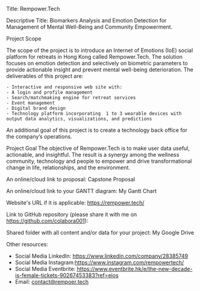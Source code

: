 
Title: Rempower.Tech 

Descriptive Title: Biomarkers Analysis and Emotion Detection for Management of Mental Well-Being and Community Empowerment.

Project Scope

  The scope of the project is to introduce an Internet of Emotions (IoE) social platform for retreats in Hong Kong called Rempower.Tech. 
  The solution focuses on emotion detection and selectively on biometric parameters to provide actionable insight and prevent mental well-being deterioration. 
  The deliverables of this project are: 
  
    - Interactive and responsive web site with:
    - A login and profile management
    - Search/matchmaking engine for retreat services
    - Event management
    - Digital brand design
    - Technology platform incorporating  1 to 3 wearable devices with output data analytics, visualizations, and predictions
    
An additional goal of this project is to create a technology back office for the company’s operations.

Project Goal
  The objective of Rempower.Tech is to make user data useful, actionable, and insightful. The result is a synergy among the wellness community, technology and people to empower and drive transformational change in life, relationships, and the environment.

An online/cloud link to proposal: Capstone Proposal

An online/cloud link to your GANTT diagram: My Gantt Chart

Website's URL if it is applicable: https://rempower.tech/

Link to GitHub repository (please share it with me on https://github.com/colabora001): 

Shared folder with all content and/or data for your project: My Google Drive 

Other resources: 
  - Social Media LinkedIn: https://www.linkedin.com/company/28385749
  - Social Media Instagram:https://www.instagram.com/rempowertech/
  - Social Media Eventbrite: https://www.eventbrite.hk/e/the-new-decade-is-female-tickets-90267453383?ref=eios
  - Email: contact@rempoer.tech

